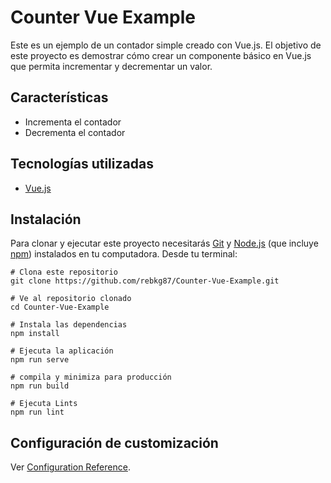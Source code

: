 
# Counter Vue Example

Este es un ejemplo de un contador simple creado con Vue.js. El objetivo de este proyecto es demostrar cómo crear un componente básico en Vue.js que permita incrementar y decrementar un valor.

## Características

- Incrementa el contador
- Decrementa el contador

## Tecnologías utilizadas

- [Vue.js](https://vuejs.org/)

## Instalación

Para clonar y ejecutar este proyecto necesitarás [Git](https://git-scm.com) y [Node.js](https://nodejs.org/en/) (que incluye [npm](http://npmjs.com)) instalados en tu computadora. Desde tu terminal:

```Terminal
# Clona este repositorio
git clone https://github.com/rebkg87/Counter-Vue-Example.git

# Ve al repositorio clonado
cd Counter-Vue-Example

# Instala las dependencias
npm install

# Ejecuta la aplicación
npm run serve

# compila y minimiza para producción
npm run build

# Ejecuta Lints
npm run lint

```
## Configuración de customización
Ver [Configuration Reference](https://cli.vuejs.org/config/).
